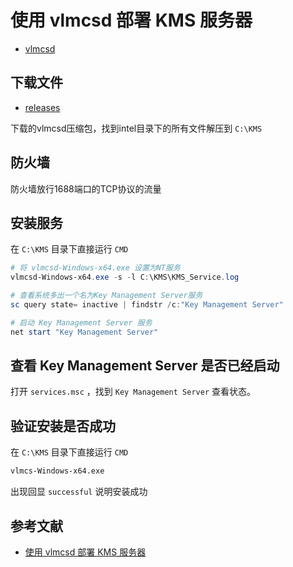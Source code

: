 # 使用 vlmcsd 部署 KMS 服务器

- [vlmcsd](https://github.com/Wind4/vlmcsd)

## 下载文件

- [releases](https://github.com/Wind4/vlmcsd/releases)

下载的vlmcsd压缩包，找到intel目录下的所有文件解压到 `C:\KMS`

## 防火墙

防火墙放行1688端口的TCP协议的流量

## 安装服务

在 `C:\KMS` 目录下直接运行 `CMD`

```powershell
# 将 vlmcsd-Windows-x64.exe 设置为NT服务
vlmcsd-Windows-x64.exe -s -l C:\KMS\KMS_Service.log

# 查看系统多出一个名为Key Management Server服务
sc query state= inactive | findstr /c:"Key Management Server"

# 启动 Key Management Server 服务
net start "Key Management Server"
```

## 查看 Key Management Server 是否已经启动

打开 `services.msc` ，找到 `Key Management Server` 查看状态。

## 验证安装是否成功

在 `C:\KMS` 目录下直接运行 `CMD`

```cmd
vlmcs-Windows-x64.exe
```

出现回显 `successful` 说明安装成功

## 参考文献

- [使用 vlmcsd 部署 KMS 服务器](https://blog.csdn.net/qq_21453783/article/details/120389942)